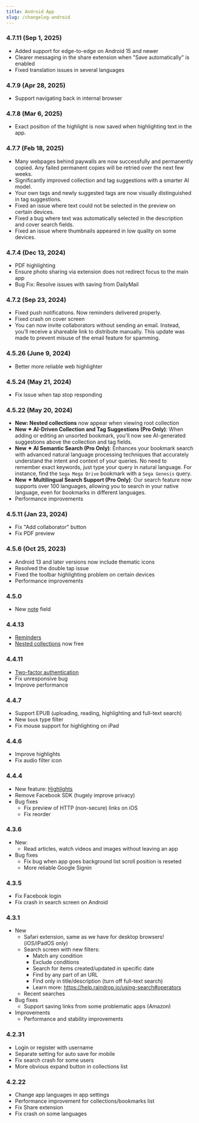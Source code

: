 ```yaml
---
title: Android App
slug: /changelog-android
---
```


### 4.7.11 (Sep 1, 2025)
- Added support for edge-to-edge on Android 15 and newer
- Clearer messaging in the share extension when "Save automatically" is enabled
- Fixed translation issues in several languages

### 4.7.9 (Apr 28, 2025)
- Support navigating back in internal browser

### 4.7.8 (Mar 6, 2025)
- Exact position of the highlight is now saved when highlighting text in the app.

### 4.7.7 (Feb 18, 2025)
- Many webpages behind paywalls are now successfully and permanently copied. Any failed permanent copies will be retried over the next few weeks.
- Significantly improved collection and tag suggestions with a smarter AI model.
- Your own tags and newly suggested tags are now visually distinguished in tag suggestions.
- Fixed an issue where text could not be selected in the preview on certain devices.
- Fixed a bug where text was automatically selected in the description and cover search fields.
- Fixed an issue where thumbnails appeared in low quality on some devices.

### 4.7.4 (Dec 13, 2024)
- PDF highlighting
- Ensure photo sharing via extension does not redirect focus to the main app
- Bug Fix: Resolve issues with saving from DailyMail

### 4.7.2 (Sep 23, 2024)
- Fixed push notifications. Now reminders delivered properly.
- Fixed crash on cover screen
- You can now invite collaborators without sending an email. Instead, you’ll receive a shareable link to distribute manually. This update was made to prevent misuse of the email feature for spamming.

### 4.5.26 (June 9, 2024)
- Better more reliable web highlighter

### 4.5.24 (May 21, 2024)
- Fix issue when tap stop responding

### 4.5.22 (May 20, 2024)
- **New: Nested collections** now appear when viewing root collection
- **New ✦ AI-Driven Collection and Tag Suggestions (Pro Only)**: When adding or editing an unsorted bookmark, you'll now see AI-generated suggestions above the collection and tag fields.
- **New ✦ AI Semantic Search (Pro Only)**: Enhances your bookmark search with advanced natural language processing techniques that accurately understand the intent and context of your queries. No need to remember exact keywords, just type your query in natural language. For instance, find the `Sega Mega Drive` bookmark with a `Sega Genesis` query.
- **New ✦ Multilingual Search Support (Pro Only)**: Our search feature now supports over 100 languages, allowing you to search in your native language, even for bookmarks in different languages.
- Performance improvements

### 4.5.11 (Jan 23, 2024)
- Fix "Add collaborator" button
- Fix PDF preview

### 4.5.6 (Oct 25, 2023)
- Android 13 and later versions now include thematic icons
- Resolved the double tap issue
- Fixed the toolbar highlighting problem on certain devices
- Performance improvements

### 4.5.0
- New [note](../using/bookmarks/index.md#notes) field

### 4.4.13
- [Reminders](../using/reminders/index.md)
- [Nested collections](../using/collections/index.md#nested-collections) now free

### 4.4.11
- [Two-factor authentication](/tfa)
- Fix unresponsive bug
- Improve performance

### 4.4.7
- Support EPUB (uploading, reading, highlighting and full-text search)
- New `book` type filter
- Fix mouse support for highlighting on iPad

### 4.4.6
- Improve highlights
- Fix audio filter icon

### 4.4.4
- New feature: [Highlights](../using/highlights/index.md)
- Remove Facebook SDK (hugely improve privacy)
- Bug fixes
    - Fix preview of HTTP (non-secure) links on iOS
    - Fix reorder

### 4.3.6
- New: 
    - Read articles, watch videos and images without leaving an app
- Bug fixes
    - Fix bug when app goes background list scroll position is reseted
    - More reliable Google Signin

### 4.3.5
- Fix Facebook login
- Fix crash in search screen on Android

### 4.3.1
- New
    - Safari extension, same as we have for desktop browsers! (iOS/iPadOS only)
    - Search screen with new filters:
        - Match any condition
        - Exclude conditions
        - Search for items created/updated in specific date
        - Find by any part of an URL
        - Find only in title/description (turn off full-text search)
        - Learn more: https://help.raindrop.io/using-search#operators
    - Recent searches
- Bug fixes
    - Support saving links from some problematic apps (Amazon)
- Improvements
    - Performance and stability improvements

### 4.2.31
- Login or register with username
- Separate setting for auto save for mobile
- Fix search crash for some users
- More obvious expand button in collections list

### 4.2.22
- Change app languages in app settings
- Performance improvement for collections/bookmarks list
- Fix Share extension
- Fix crash on some languages